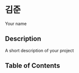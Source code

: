 # 김준

Your name

## Description

A short description of your project

## Table of Contents

```{tableofcontents}

```
